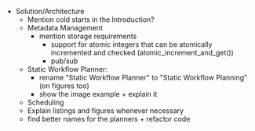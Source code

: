 - Solution/Architecture
    - Mention cold starts in the Introduction?
    - Metadata Management
        - mention storage requirements
            - support for atomic integers that can be atomically incremented and checked (atomic_increment_and_get())
            - pub/sub
    - Static Workflow Planner:
        - rename "Static Workflow Planner" to "Static Workflow Planning" (on figures too)
        - show the image example + explain it
    - Scheduling
    - Explain listings and figures whenever necessary
    - find better names for the planners + refactor code